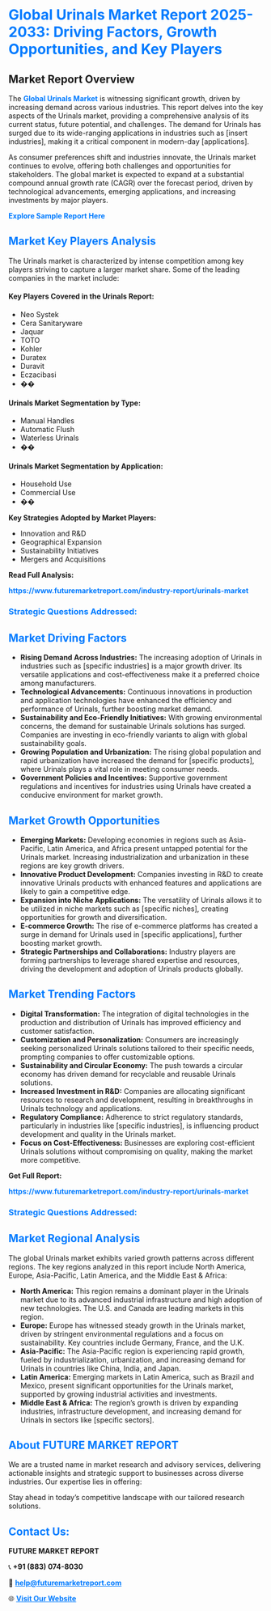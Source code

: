 <h1 style="color: #007BFF;">Global Urinals Market Report 2025-2033: Driving Factors, Growth Opportunities, and Key Players</h1>

<section id="overview">
<h2>Market Report Overview</h2>
<p>The <a href="https://www.futuremarketreport.com/industry-report/urinals-market" style="color: #007BFF; text-decoration: none;"><strong>Global Urinals Market</strong></a> is witnessing significant growth, driven by increasing demand across various industries. This report delves into the key aspects of the Urinals market, providing a comprehensive analysis of its current status, future potential, and challenges. The demand for Urinals has surged due to its wide-ranging applications in industries such as [insert industries], making it a critical component in modern-day [applications].</p>
<p>As consumer preferences shift and industries innovate, the Urinals market continues to evolve, offering both challenges and opportunities for stakeholders. The global market is expected to expand at a substantial compound annual growth rate (CAGR) over the forecast period, driven by technological advancements, emerging applications, and increasing investments by major players.</p>
</section>

<section id="overview">
<p><a href="https://www.futuremarketreport.com/request-sample/reportId=118459" style="color: #007BFF; text-decoration: none;"><strong>Explore Sample Report Here</strong></a></p>
</section>

<section id="key-players">
<h2 style="color: #007BFF;">Market Key Players Analysis</h2>
<p>The Urinals market is characterized by intense competition among key players striving to capture a larger market share. Some of the leading companies in the market include:</p>
<h4>Key Players Covered in the Urinals Report:</h4>
<ul><li>Neo Systek</li><li>Cera Sanitaryware</li><li>Jaquar</li><li>TOTO</li><li>Kohler</li><li>Duratex</li><li>Duravit</li><li>Eczacibasi</li><li>��</li></ul>
<h4>Urinals Market Segmentation by Type:</h4>
<ul><li>Manual Handles</li><li>Automatic Flush</li><li>Waterless Urinals</li><li>��</li></ul>

<h4>Urinals Market Segmentation by Application:</h4>
<ul><li>Household Use</li><li>Commercial Use</li><li>��</li></ul>
<p><strong>Key Strategies Adopted by Market Players:</strong></p>
<ul>
<li>Innovation and R&D</li>
<li>Geographical Expansion</li>
<li>Sustainability Initiatives</li>
<li>Mergers and Acquisitions</li>
</ul>
</section>

<section>
<p><strong>Read Full Analysis: </strong></p><a href="https://www.futuremarketreport.com/industry-report/urinals-market" style="color: #007BFF; text-decoration: none;"><strong>https://www.futuremarketreport.com/industry-report/urinals-market</strong></a>
<h3 style="color: #007BFF;">Strategic Questions Addressed:</h3>
</section>

<section id="driving-factors">
<h2 style="color: #007BFF;">Market Driving Factors</h2>
<ul>
<li><strong>Rising Demand Across Industries:</strong> The increasing adoption of Urinals in industries such as [specific industries] is a major growth driver. Its versatile applications and cost-effectiveness make it a preferred choice among manufacturers.</li>
<li><strong>Technological Advancements:</strong> Continuous innovations in production and application technologies have enhanced the efficiency and performance of Urinals, further boosting market demand.</li>
<li><strong>Sustainability and Eco-Friendly Initiatives:</strong> With growing environmental concerns, the demand for sustainable Urinals solutions has surged. Companies are investing in eco-friendly variants to align with global sustainability goals.</li>
<li><strong>Growing Population and Urbanization:</strong> The rising global population and rapid urbanization have increased the demand for [specific products], where Urinals plays a vital role in meeting consumer needs.</li>
<li><strong>Government Policies and Incentives:</strong> Supportive government regulations and incentives for industries using Urinals have created a conducive environment for market growth.</li>
</ul>
</section>

<section id="growth-opportunities">
<h2 style="color: #007BFF;">Market Growth Opportunities</h2>
<ul>
<li><strong>Emerging Markets:</strong> Developing economies in regions such as Asia-Pacific, Latin America, and Africa present untapped potential for the Urinals market. Increasing industrialization and urbanization in these regions are key growth drivers.</li>
<li><strong>Innovative Product Development:</strong> Companies investing in R&D to create innovative Urinals products with enhanced features and applications are likely to gain a competitive edge.</li>
<li><strong>Expansion into Niche Applications:</strong> The versatility of Urinals allows it to be utilized in niche markets such as [specific niches], creating opportunities for growth and diversification.</li>
<li><strong>E-commerce Growth:</strong> The rise of e-commerce platforms has created a surge in demand for Urinals used in [specific applications], further boosting market growth.</li>
<li><strong>Strategic Partnerships and Collaborations:</strong> Industry players are forming partnerships to leverage shared expertise and resources, driving the development and adoption of Urinals products globally.</li>
</ul>
</section>

<section id="trending-factors">
<h2 style="color: #007BFF;">Market Trending Factors</h2>
<ul>
<li><strong>Digital Transformation:</strong> The integration of digital technologies in the production and distribution of Urinals has improved efficiency and customer satisfaction.</li>
<li><strong>Customization and Personalization:</strong> Consumers are increasingly seeking personalized Urinals solutions tailored to their specific needs, prompting companies to offer customizable options.</li>
<li><strong>Sustainability and Circular Economy:</strong> The push towards a circular economy has driven demand for recyclable and reusable Urinals solutions.</li>
<li><strong>Increased Investment in R&D:</strong> Companies are allocating significant resources to research and development, resulting in breakthroughs in Urinals technology and applications.</li>
<li><strong>Regulatory Compliance:</strong> Adherence to strict regulatory standards, particularly in industries like [specific industries], is influencing product development and quality in the Urinals market.</li>
<li><strong>Focus on Cost-Effectiveness:</strong> Businesses are exploring cost-efficient Urinals solutions without compromising on quality, making the market more competitive.</li>
</ul>
</section>

<section>
<p><strong>Get Full Report: </strong></p><a href="https://www.futuremarketreport.com/industry-report/urinals-market" style="color: #007BFF; text-decoration: none;"><strong>https://www.futuremarketreport.com/industry-report/urinals-market</strong></a>
<h3 style="color: #007BFF;">Strategic Questions Addressed:</h3>
</section>


<section id="regional-analysis">
<h2 style="color: #007BFF;">Market Regional Analysis</h2>
<p>The global Urinals market exhibits varied growth patterns across different regions. The key regions analyzed in this report include North America, Europe, Asia-Pacific, Latin America, and the Middle East & Africa:</p>
<ul>
<li><strong>North America:</strong> This region remains a dominant player in the Urinals market due to its advanced industrial infrastructure and high adoption of new technologies. The U.S. and Canada are leading markets in this region.</li>
<li><strong>Europe:</strong> Europe has witnessed steady growth in the Urinals market, driven by stringent environmental regulations and a focus on sustainability. Key countries include Germany, France, and the U.K.</li>
<li><strong>Asia-Pacific:</strong> The Asia-Pacific region is experiencing rapid growth, fueled by industrialization, urbanization, and increasing demand for Urinals in countries like China, India, and Japan.</li>
<li><strong>Latin America:</strong> Emerging markets in Latin America, such as Brazil and Mexico, present significant opportunities for the Urinals market, supported by growing industrial activities and investments.</li>
<li><strong>Middle East & Africa:</strong> The region’s growth is driven by expanding industries, infrastructure development, and increasing demand for Urinals in sectors like [specific sectors].</li>
</ul>
</section>

<footer>
<h2 style="color: #007BFF;">About FUTURE MARKET REPORT</h2>
<p>We are a trusted name in market research and advisory services, delivering actionable insights and strategic support to businesses across diverse industries. Our expertise lies in offering:</p>

<p>Stay ahead in today’s competitive landscape with our tailored research solutions.</p>

<h2 style="color: #007BFF;">Contact Us:</h2>
<p><strong>FUTURE MARKET REPORT</strong></p>
<p>📞 <strong>+91 (883) 074-8030</strong></p>
<p>📧 <strong><a href="mailto:help@futuremarketreport.com" style="color: #007BFF;">help@futuremarketreport.com</a></strong></p>
<p>🌐 <strong><a href="https://www.futuremarketreport.com/" style="color: #007BFF;">Visit Our Website</a></strong></p>
</footer>